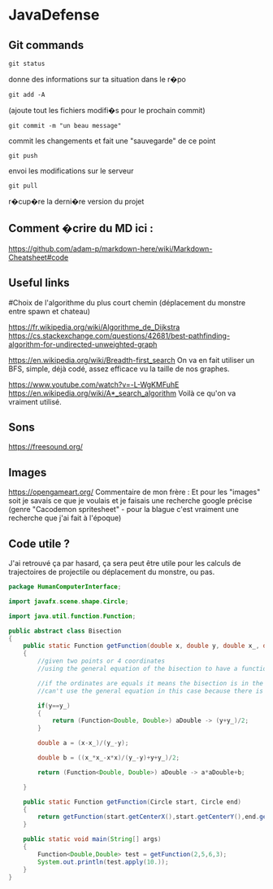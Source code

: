 # JavaDefense

## Git commands
```git
git status
```
donne des informations sur ta situation dans le r�po


```git
git add -A
```
(ajoute tout les fichiers modifi�s pour le prochain commit)


```git
git commit -m "un beau message"
```
commit les changements et fait une "sauvegarde" de ce point


```git
git push
```
envoi les modifications sur le serveur


```git
git pull
```
r�cup�re la derni�re version du projet

## Comment �crire du MD ici :
https://github.com/adam-p/markdown-here/wiki/Markdown-Cheatsheet#code

## Useful links

#Choix de l'algorithme du plus court chemin (déplacement du monstre entre spawn et chateau)

https://fr.wikipedia.org/wiki/Algorithme_de_Dijkstra 
https://cs.stackexchange.com/questions/42681/best-pathfinding-algorithm-for-undirected-unweighted-graph

https://en.wikipedia.org/wiki/Breadth-first_search
On va en fait utiliser un BFS, simple, déjà codé, assez efficace vu la taille de nos graphes.


https://www.youtube.com/watch?v=-L-WgKMFuhE
https://en.wikipedia.org/wiki/A*_search_algorithm
Voilà ce qu'on va vraiment utilisé.

## Sons
https://freesound.org/

## Images
https://opengameart.org/
Commentaire de mon frère : Et pour les "images" soit je savais ce que je voulais et je faisais une recherche google précise (genre "Cacodemon spritesheet" - pour la blague c'est vraiment une recherche que j'ai fait à l'époque)

## Code utile ?
J'ai retrouvé ça par hasard, ça sera peut être utile pour les calculs de trajectoires de projectile ou déplacement du monstre, ou pas.
```java
package HumanComputerInterface;

import javafx.scene.shape.Circle;

import java.util.function.Function;

public abstract class Bisection
{
    public static Function getFunction(double x, double y, double x_, double y_)
    {
        //given two points or 4 coordinates
        //using the general equation of the bisection to have a function describing the bisection

        //if the ordinates are equals it means the bisection is in the form x = d
        //can't use the general equation in this case because there is a zero-division

        if(y==y_)
        {
            return (Function<Double, Double>) aDouble -> (y+y_)/2;
        }

        double a = (x-x_)/(y_-y);

        double b = ((x_*x_-x*x)/(y_-y)+y+y_)/2;

        return (Function<Double, Double>) aDouble -> a*aDouble+b;

    }

    public static Function getFunction(Circle start, Circle end)
    {
        return getFunction(start.getCenterX(),start.getCenterY(),end.getCenterX(),end.getCenterY());
    }

    public static void main(String[] args)
    {
        Function<Double,Double> test = getFunction(2,5,6,3);
        System.out.println(test.apply(10.));
    }
}
```
